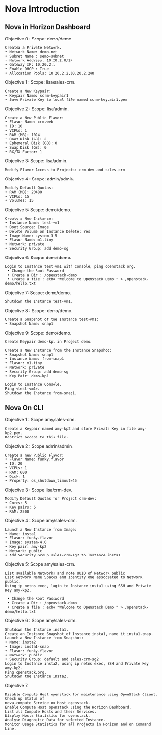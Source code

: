 # Nova Introduction

## Nova in Horizon Dashboard

Objective 0 : Scope: demo/demo.
```
Createa a Private Network.
• Network Name: demo-net
• Subnet Name : semo-subnet
• Network Address: 10.20.2.0/24
• Gateway IP: 10.20.2.1
• Enable DHCP : True
• Allocation Pools: 10.20.2.2,10.20.2.240
```


Objective 1 : Scope: lisa/sales-crm.
```
Create a New Keypair:
• Keypair Name: scrm-keypair1
• Save Private Key to local file named scrm-keypair1.pem
```

Objective 2 : Scope: lisa/admin.
```
Create a New Public Flavor:
• Flavor Name: crm.web
• ID: 10
• VCPUs: 1
• RAM (MB): 1024
• Root Disk (GB): 2
• Ephemeral Disk (GB): 0
• Swap Disk (GB): 0
• RX/TX Factor: 1
```

Objective 3: Scope: lisa/admin.
```
Modify Flavor Access to Projects: crm-dev and sales-crm.
```

Objective 4 : Scope: admin/admin.
```
Modify Default Quotas:
• RAM (MB): 20480
• VCPUs: 15
• Volumes: 15
```

Objective 5: Scope: demo/demo.
```
Create a New Instance:
• Instance Name: test-vm1
• Boot Source: Image
• Delete Volume on Instance Delete: Yes
• Image Name: system-3.5
• Flavor Name: m1.tiny
• Network: private
• Security Group: add demo-sg
```

Objective 6: Scope: demo/demo.
```
Login to Instance test-vm1 with Console, ping openstack.org.
 • Change the Root Password 
 • Create a Dir : /openstack-demo
 • Create a file : echo "Welcome to Openstack Demo " > /openstack-demo/hello.txt
```

Objective 7: Scope: demo/demo.
```
Shutdown the Instance test-vm1.
```

Objective 8 : Scope: demo/demo.
```
Create a Snapshot of the Instance test-vm1:
• Snapshot Name: snap1
```

Objective 9: Scope: demo/demo.
```
Create Keypair demo-kp1 in Project demo.

Create a New Instance from the Instance Snapshot:
• Snapshot Name: snap1
• Instance Name: from-snap1
• Flavor: m1.tiny
• Network: private
• Security Group: add demo-sg
• Key Pair: demo-kp1

Login to Instance Console.
Ping <test-vm1>.
Shutdown the Instance from-snap1.
```



## Nova On CLI

Objective 1 : Scope amy/sales-crm.
```
Create a Keypair named amy-kp2 and store Private Key in file amy-kp2.pem.
Restrict access to this file.
```

Objective 2 : Scope admin/admin.
```
Create a new Public Flavor:
• Flavor Name: funky.flavor
• ID: 20
• VCPUs: 1
• RAM: 600
• Disk: 1
• Property: os_shutdown_timout=45
```

Objective 3 : Scope lisa/crm-dev.
```
Modify Default Quotas for Project crm-dev:
• Cores: 5
• Key pairs: 5
• RAM: 2500
```

Objective 4 : Scope amy/sales-crm.
```
Launch a New Instance from Image:
• Name: insta1
• Flavor: funky.flavor
• Image: system-4.0
• Key pair: amy-kp2
• Network: public
• Add Security Group sales-crm-sg2 to Instance insta1.
```

Objective 5: Scope amy/sales-crm.
```
List available Networks and note UUID of Network public.
List Network Name Spaces and identify one associated to Network public.
Using ip netns exec, login to Instance insta1 using SSH and Private Key amy-kp2.

 • Change the Root Password 
 • Create a Dir : /openstack-demo
 • Create a file : echo "Welcome to Openstack Demo " > /openstack-demo/hello.txt

```

Objective 6 : Scope amy/sales-crm.

```
Shutdown the Instance insta1.
Create an Instance Snapshot of Instance insta1, name it insta1-snap.
Launch a New Instance from Snapshot:
• Name: insta2
• Image: insta1-snap
• Flavor: funky-flavor
• Network: public
• Security Group: default and sales-crm-sg2
Login to Instance insta2, using ip netns exec, SSH and Private Key amy-kp2.
Ping openstack.org.
Shutdown the Instance insta2.
```

Objective 7.
```
Disable Compute Host openstack for maintenance using OpenStack Client. Check up Status of
nova-compute Service on Host openstack.
Enable Compute Host openstack using the Horizon Dashboard.
List all Compute Hosts and their Services.
Display Hosts Statistics for openstack.
Analyse Diagnostic Data for selected Instance.
Monitor Usage Statistics for all Projects in Horizon and on Command Line.
```
